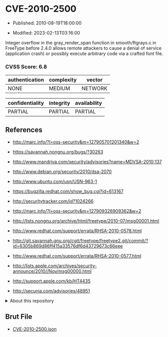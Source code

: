 # CVE-2010-2500

- Published: 2010-08-19T18:00:00

- Modified: 2023-02-13T03:16:00

Integer overflow in the gray_render_span function in smooth/ftgrays.c in FreeType before 2.4.0 allows remote attackers to cause a denial of service (application crash) or possibly execute arbitrary code via a crafted font file.

### CVSS Score: **6.8**

| authentication | complexity | vector |
| --- | --- | --- |
| NONE | MEDIUM | NETWORK |

| confidentiality | integrity | availability |
| --- | --- | --- |
| PARTIAL | PARTIAL | PARTIAL |

## References

* http://marc.info/?l=oss-security&m=127905701201340&w=2

* https://savannah.nongnu.org/bugs/?30263

* http://www.mandriva.com/security/advisories?name=MDVSA-2010:137

* http://www.debian.org/security/2010/dsa-2070

* http://www.ubuntu.com/usn/USN-963-1

* https://bugzilla.redhat.com/show_bug.cgi?id=613167

* http://securitytracker.com/id?1024266

* http://marc.info/?l=oss-security&m=127909326909362&w=2

* http://lists.nongnu.org/archive/html/freetype/2010-07/msg00001.html

* http://www.redhat.com/support/errata/RHSA-2010-0578.html

* http://git.savannah.gnu.org/cgit/freetype/freetype2.git/commit/?id=6305b869d86ff415a33576df6d43729673c66eee

* http://www.redhat.com/support/errata/RHSA-2010-0577.html

* http://lists.apple.com/archives/security-announce/2010//Nov/msg00000.html

* http://support.apple.com/kb/HT4435

* http://secunia.com/advisories/48951

<details>
<summary>About this repository</summary> 

  This repository is part of the project [Live Hack CVE](https://github.com/Live-Hack-CVE). Main website can be found [www.live-hack.org](https://www.live-hack.org) 
  
  Made by [Sn0wAlice](https://github.com/Sn0wAlice) for the people that care about security and need to have a feed of the latest CVEs. Hope you enjoy it, don't forget to star the repo and follow me on [Twitter](https://twitter.com/Sn0wAlice) and [Github](https://github.com/Sn0wAlice). And that is my [personnal website](https://www.alice-snow.me/)

  - [Home Page](https://github.com/Live-Hack-CVE)
  - [Framework](https://github.com/Live-Hack-CVE/cve-framework)
  - [CVE database](https://github.com/Live-Hack-CVE/full_database)
  - [Changelog](https://github.com/Live-Hack-CVE/Changelog)
</details>

## Brut File

* [CVE-2010-2500.json](https://raw.githubusercontent.com/Live-Hack-CVE/full_database/main/cves/2010/CVE-2010-2500.json)

